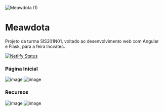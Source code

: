 ![Meawdota (1)](https://user-images.githubusercontent.com/58526878/168527000-73678835-5e09-4f6e-ba26-4aecd0726c7f.png)

# Meawdota
Projeto da turma SIS201N01, voltado ao desenvolvimento web com Angular e Flask, para a feira Inovatec.

[![Netlify Status](https://api.netlify.com/api/v1/badges/b1d67b8b-ee2f-49f9-939f-f916ac53fd77/deploy-status)](https://app.netlify.com/sites/meawdota/deploys)

### Página Inicial 

![image](https://github.com/analiavictoria/meawdota/assets/58526878/3ad1adfa-42f4-490b-953c-952b39da051e)
![image](https://github.com/analiavictoria/meawdota/assets/58526878/16472f24-4ceb-4a6d-90d4-3725254df1ba)

### Recursos
![image](https://github.com/analiavictoria/meawdota/assets/58526878/1fe510a6-3826-4b7f-88a0-8f9fc9bec6b0)
![image](https://github.com/analiavictoria/meawdota/assets/58526878/22e51f2d-65a0-4bc2-8ff7-9a9b2da465ee)


